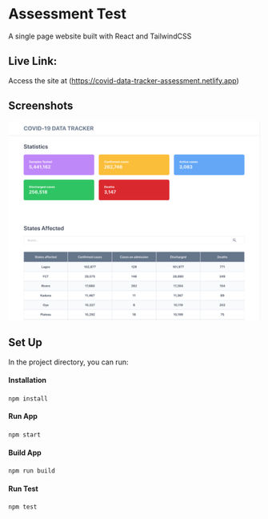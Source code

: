 # Assessment Test

A single page website built with React and TailwindCSS

## Live Link:

Access the site at (https://covid-data-tracker-assessment.netlify.app)

## Screenshots
![Landing Page](/src/assets/images/landing.png)

## Set Up 

In the project directory, you can run:

#### Installation

`npm install`

#### Run App

`npm start`

#### Build App

`npm run build`

#### Run Test

`npm test`